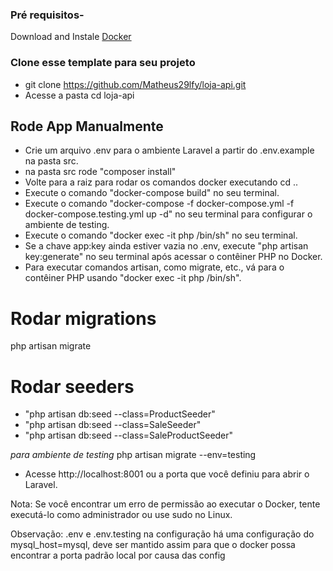 ### Pré requisitos-

 Download and Instale [Docker](https://docs.docker.com/engine/install/)

 ### Clone esse template para seu projeto

 - git clone https://github.com/Matheus29lfy/loja-api.git
 - Acesse a pasta cd loja-api

 ## Rode App Manualmente
 - Crie um arquivo .env para o ambiente Laravel a partir do .env.example na pasta src.
 - na pasta src rode "composer install"
 - Volte para a raiz para rodar os comandos docker executando cd ..
 - Execute o comando "docker-compose build" no seu terminal.
 - Execute o comando "docker-compose -f docker-compose.yml -f docker-compose.testing.yml up -d" no seu terminal para configurar o ambiente de testing.  
 - Execute o comando "docker exec -it php /bin/sh" no seu terminal.
 - Se a chave app:key ainda estiver vazia no .env, execute "php artisan key:generate" no seu terminal após acessar o contêiner PHP no Docker.
 - Para executar comandos artisan, como migrate, etc., vá para o contêiner PHP usando "docker exec -it php /bin/sh".
# Rodar migrations
 php artisan migrate

 # Rodar seeders

 
 - "php artisan db:seed --class=ProductSeeder"
 - "php artisan db:seed --class=SaleSeeder"
 - "php artisan db:seed --class=SaleProductSeeder"


*para ambiente de testing*
 php artisan migrate --env=testing

 - Acesse http://localhost:8001 ou a porta que você definiu para abrir o Laravel.

 Nota: Se você encontrar um erro de permissão ao executar o Docker, tente executá-lo como administrador ou use sudo no Linux.

 Observação: .env e .env.testing na configuração há uma configuração do mysql_host=mysql, deve ser mantido assim para que o docker possa encontrar a porta padrão local por causa das config
